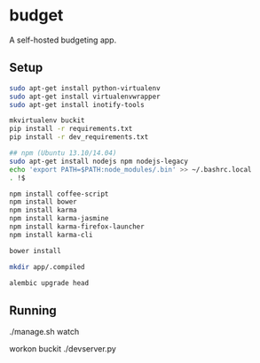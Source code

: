 # budget

A self-hosted budgeting app.

## Setup

```bash
sudo apt-get install python-virtualenv
sudo apt-get install virtualenvwrapper
sudo apt-get install inotify-tools

mkvirtualenv buckit
pip install -r requirements.txt
pip install -r dev_requirements.txt

## npm (Ubuntu 13.10/14.04)
sudo apt-get install nodejs npm nodejs-legacy
echo 'export PATH=$PATH:node_modules/.bin' >> ~/.bashrc.local
. !$

npm install coffee-script
npm install bower
npm install karma
npm install karma-jasmine
npm install karma-firefox-launcher
npm install karma-cli

bower install

mkdir app/.compiled

alembic upgrade head
```

## Running

./manage.sh watch

workon buckit
./devserver.py
